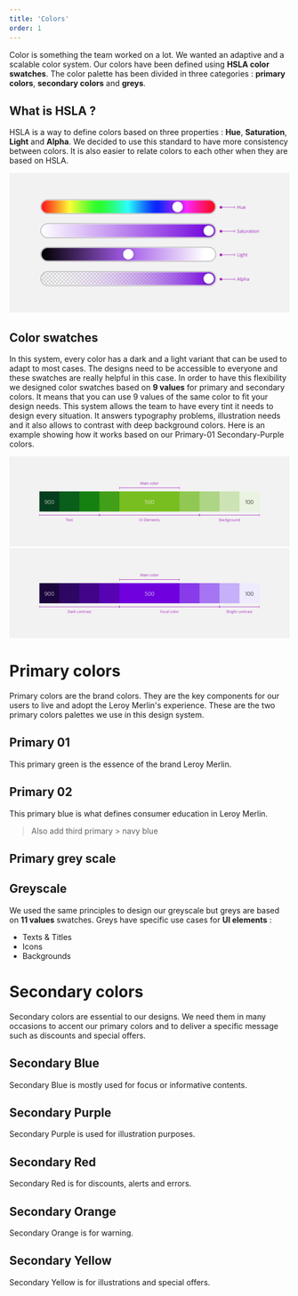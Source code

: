```yaml
---
title: 'Colors'
order: 1
---
```


Color is something the team worked on a lot. We wanted an adaptive and a scalable color system. Our colors have been defined using **HSLA color swatches**. The color palette has been divided in three categories : **primary colors**, **secondary colors** and **greys**.

## What is HSLA ?

HSLA is a way to define colors based on three properties : **Hue**, **Saturation**, **Light** and **Alpha**. We decided to use this standard to have more consistency between colors. It is also easier to relate colors to each other when they are based on HSLA.

![hslaVisual](HslaGrey.png)

## Color swatches

In this system, every color has a dark and a light variant that can be used to adapt to most cases. The designs need to be accessible to everyone and these swatches are really helpful in this case. In order to have this flexibility we designed color swatches based on **9 values** for primary and secondary colors. It means that you can use 9 values of the same color to fit your design needs. This system allows the team to have every tint it needs to design every situation. It answers typography problems, illustration needs and it also allows to contrast with deep background colors. Here is an example showing how it works based on our Primary-01 Secondary-Purple colors.

![Primary-01](Primary-01.jpg)
<br>
![Primary-02](Primary-02.jpg)

# Primary colors

Primary colors are the brand colors. They are the key components for our users to live and adopt the Leroy Merlin's experience. These are the two primary colors palettes we use in this design system.

## Primary 01

This primary green is the essence of the brand Leroy Merlin.

<swatch id="primary-01"></swatch>

## Primary 02

This primary blue is what defines consumer education in Leroy Merlin.

<swatch id="primary-02"></swatch>

> Also add third primary > navy blue

## Primary grey scale

## Greyscale

We used the same principles to design our greyscale but greys are based on **11 values** swatches. Greys have specific use cases for **UI elements** :

- Texts & Titles
- Icons
- Backgrounds

<swatch id="grey"></swatch>

# Secondary colors

Secondary colors are essential to our designs. We need them in many occasions to accent our primary colors and to deliver a specific message such as discounts and special offers.

## Secondary Blue

Secondary Blue is mostly used for focus or informative contents.

<swatch id="secondary-blue"></swatch>

## Secondary Purple

Secondary Purple is used for illustration purposes.
<swatch id="secondary-purple"></swatch>

## Secondary Red

Secondary Red is for discounts, alerts and errors.
<swatch id="secondary-red"></swatch>

## Secondary Orange

Secondary Orange is for warning.
<swatch id="secondary-orange"></swatch>

## Secondary Yellow

Secondary Yellow is for illustrations and special offers.
<swatch id="secondary-yellow"></swatch>
